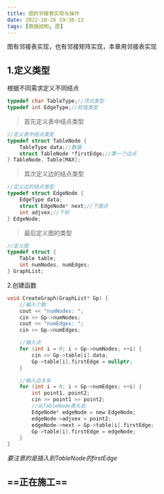 ```yaml
---
title: 图的邻接表实现与操作
date: 2022-10-26 19:36:13
tags: [数据结构, 图]
---
```

图有邻接表实现，也有邻接矩阵实现，本章用邻接表实现
<!-- more -->
1.定义类型
-
根据不同需求定义不同结点
````C
typedef char TableType;//顶点类型
typedef int EdgeType;//权值类型
````

> 首先定义表中结点类型
````C
//定义表中结点类型
typedef struct TableNode {
    TableType data;//数据
    struct TableNode *firstEdge;//第一个边点
} TableNode, Table[MAX];
````
> 其次定义边的结点类型
````C
//定义边的结点类型
typedef struct EdgeNode {
    EdgeType data;
    struct EdgeNode* next;//下面点
    int adjvex;//下标
} EdgeNode;
````
> 最后定义图的类型
````C
//定义图
typedef struct {
    Table table;
    int numNodes, numEdges;
} GraphList;
````

2.创建函数
````C
void CreateGraph(GraphList* Gp) {
    //输入个数
    cout << "numNodes: ";
    cin >> Gp->numNodes;
    cout << "numEdges: ";
    cin >> Gp->numEdges;

    //输入点
    for (int i = 0; i < Gp->numNodes; ++i) {
        cin >> Gp->table[i].data;
        Gp->table[i].firstEdge = nullptr;
    }

    //输入边关系
    for (int i = 0; i < Gp->numEdges; ++i) {
        int point1, point2;
        cin >> point1 >> point2;
        //从TableNode表头处
        EdgeNode* edgeNode = new EdgeNode;
        edgeNode->adjvex = point2;
        edgeNode->next = Gp->table[i].firstEdge;
        Gp->table[i].firstEdge = edgeNode;
    }
}
````
*要注意的是插入到TableNode的firstEdge*

==正在施工==
-
